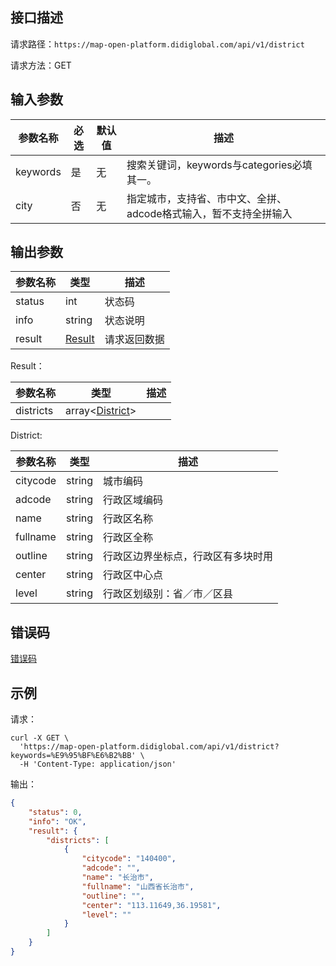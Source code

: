 ## 接口描述
请求路径：`https://map-open-platform.didiglobal.com/api/v1/district`

请求方法：GET
## 输入参数
|参数名称 | 必选 | 默认值 | 描述|
|--------|-----|-----|-----|
|keywords| 是 | 无 | 搜索关键词，keywords与categories必填其一。 |
|city| 否 | 无 | 指定城市，支持省、市中文、全拼、adcode格式输入，暂不支持全拼输入 |

## 输出参数

|参数名称  | 类型 | 描述|
|--------|-----|-----|
|status | int  |状态码 |
|info|string|状态说明	|
|result | [Result](#Result)|请求返回数据 |

<span id="Result"></span>
Result：

|参数名称  | 类型 | 描述 |
|--------|-----|-----|
|districts | array<[District](#District)> |  |

<span id="District"></span>
District:

|参数名称  | 类型 | 描述 |
|--------|-----|-----|
|citycode   | string | 城市编码 |
|adcode | string | 行政区域编码 |
|name | string | 行政区名称 |
|fullname | string | 行政区全称 |
|outline | string | 行政区边界坐标点，行政区有多块时用 |
|center | string | 行政区中心点 |
|level | string | 行政区划级别：省／市／区县 |

## 错误码
[错误码](/static/apimarket-docs/services/地图开放平台/错误码.md#errorCode)

## 示例

请求：
``` shell
curl -X GET \
  'https://map-open-platform.didiglobal.com/api/v1/district?keywords=%E9%95%BF%E6%B2%BB' \
  -H 'Content-Type: application/json'
```
输出：
``` json
{
    "status": 0,
    "info": "OK",
    "result": {
        "districts": [
            {
                "citycode": "140400",
                "adcode": "",
                "name": "长治市",
                "fullname": "山西省长治市",
                "outline": "",
                "center": "113.11649,36.19581",
                "level": ""
            }
        ]
    }
}
```
